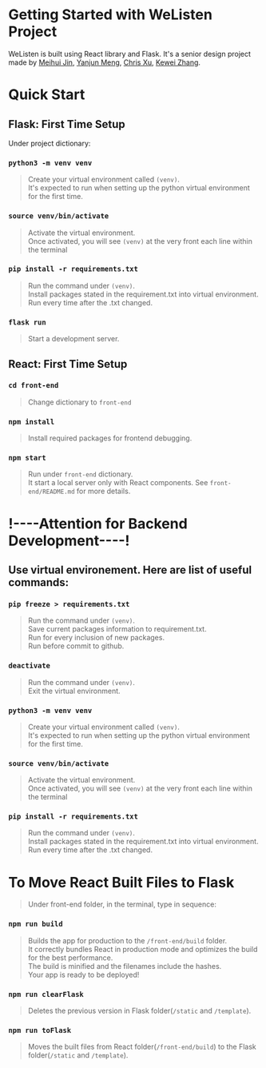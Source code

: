 # Getting Started with WeListen Project

WeListen is built using React library and Flask. It's a senior design project made by [Meihui Jin](), [Yanjun Meng](https://github.com/ymeng1834), [Chris Xu](https://github.com/chrisxhhh/), [Kewei Zhang](https://github.com/jeffzhkw/).

# Quick Start

## Flask: First Time Setup

Under project dictionary:

### `python3 -m venv venv`

> Create your virtual environment called `(venv)`.\
> It's expected to run when setting up the python virtual environment for the first time.

### `source venv/bin/activate `

> Activate the virtual environment. \
> Once activated, you will see `(venv)` at the very front each line within the terminal

### `pip install -r requirements.txt`

> Run the command under `(venv)`.\
> Install packages stated in the requirement.txt into virtual environment.\
> Run every time after the .txt changed.

### `flask run`

> Start a development server.

## React: First Time Setup

### `cd front-end`

> Change dictionary to `front-end`

### `npm install`

> Install required packages for frontend debugging.

### `npm start`

> Run under `front-end` dictionary.\
> It start a local server only with React components.
> See `front-end/README.md` for more details.

# !----Attention for Backend Development----!

## Use virtual environement. Here are list of useful commands:

### `pip freeze > requirements.txt`

> Run the command under `(venv)`.\
> Save current packages information to requirement.txt.\
> Run for every inclusion of new packages.\
> Run before commit to github.

### `deactivate`

> Run the command under `(venv)`.\
> Exit the virtual environment.

### `python3 -m venv venv`

> Create your virtual environment called `(venv)`.\
> It's expected to run when setting up the python virtual environment for the first time.

### `source venv/bin/activate `

> Activate the virtual environment. \
> Once activated, you will see `(venv)` at the very front each line within the terminal

### `pip install -r requirements.txt`

> Run the command under `(venv)`.\
> Install packages stated in the requirement.txt into virtual environment.\
> Run every time after the .txt changed.

# To Move React Built Files to Flask

> Under front-end folder, in the terminal, type in sequence:

### `npm run build`

> Builds the app for production to the `/front-end/build` folder.\
> It correctly bundles React in production mode and optimizes the build for the best performance.\
> The build is minified and the filenames include the hashes.\
> Your app is ready to be deployed!

### `npm run clearFlask`

> Deletes the previous version in Flask folder(`/static` and `/template`).

### `npm run toFlask`

> Moves the built files from React folder(`/front-end/build`) to the Flask folder(`/static` and `/template`).
